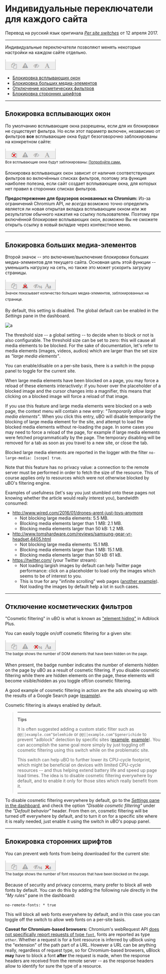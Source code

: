 # Индивидуальные переключатели для каждого сайта
Перевод на русский язык оригинала [_Per site switches_](https://github.com/gorhill/uBlock/wiki/Per-site-switches) от 12 апреля 2017.

***

Индивидуальные переключатели позволяют менять некоторые настройки на каждом сайте отдельно.

![Popup UI](https://raw.githubusercontent.com/gorhill/uBlock/master/doc/img/popup-1g.png)

- [Блокировка всплывающих окон](#Блокировка-всплывающих-окон)
- [Блокировка больших медиа-элементов](#Блокировка-больших-медиа-элементов)
- [Отключение косметических фильтров](#Отключение-косметических-фильтров)
- [Блокировка сторонних шрифтов](#Блокировка-сторонних-шрифтов)

***

## Блокировка всплывающих окон

По умолчанию всплывающие окна разрешены, если для их блокировки не существует фильтра. Но если этот параметр включен, независимо от фильтров **все** всплывающие окна будут безоговорочно заблокированы на конкретном сайте:

![Popup UI](https://raw.githubusercontent.com/gorhill/uBlock/master/doc/img/popup-1i.png)<br><sup>Все всплывающие окна будут заблокированы: [Попробуйте сами.](http://jessehakanen.net/adblockpluspopupaddon/test.html)</sup>

Блокировка всплывающих окон зависит от наличия соответствующих фильтров во включённых списках фильтров, поэтому эта функция наиболее полезна, если сайт создает всплывающие окна, для которых нет правил в сторонних списках фильтров.

**Предостережение для браузеров основанных на Chromium:** Из-за ограничений Chromium API, _не всегда_ возможно точно определить является ли новая открытая вкладка всплывающим окном или же результатом обычного нажатия на ссылку пользователем. Поэтому при включённой блокировке всплывающих окон, _возможно_ Вы не сможете открыть ссылку в новый вкладке через контекстное меню.

***

## Блокировка больших медиа-элементов

Второй значок -- это включение/выключение блокировки больших медиа-элементов для текущего сайта. Основная цель этой функции -- уменьшить нагрузку на сеть, но также это может ускорить загрузку страницы.

![Popup UI](https://raw.githubusercontent.com/gorhill/uBlock/master/doc/img/popup-1h.png)<br><sup>Значок показывает количество больших медиа-элементов, заблокированных на странице.</sup>

By default, this setting is disabled. The global default can be enabled in the _Settings_ pane in the dashboard.

![a](https://cloud.githubusercontent.com/assets/585534/12380164/2575ee24-bd3a-11e5-8743-24da038463f8.png)

The threshold size -- a global setting -- to decide when to block or not is also configurable. The threshold size can be set to zero: this will cause all media elements to be blocked. For the sake of documentation, let's refer to media elements (images, videos, audios) which are larger than the set size as _"large media elements"_.

You can enable/disable on a per-site basis, there is a switch in the popup panel to toggle for the current site.

When large media elements have been blocked on a page, you may force a reload of these elements interactively: if you hover over the placeholder of a blocked image and the cursor changes into a magnifier, this means that clicking on a blocked image will force a reload of that image.

If you use this feature and large media elements were blocked on a web page, the context menu will contain a new entry: _"Temporarily allow large media elements"_. When you click this entry, uBO will disable temporarily the blocking of large media element for the site, and attempt to load the blocked media elements without re-loading the page. In some cases you may need to force a reload of the page, for example if large media elements were fetched programmatically by the page. The temporary disabling will be removed for a tab as soon as you travel to a new site, or close the tab.

Blocked large media elements are reported in the logger with the filter `no-large-media: [scope] true`.

Note that this feature has no privacy value: a connection to the remote server must be performed in order to fetch the size of the resource. This of course applies only to resources which were not otherwise blocked by uBO's filtering engine.

Examples of usefulness (let's say you just stumbled onto these pages not knowing whether the article would really interest you), bandwidth consumed:

- <http://www.wired.com/2016/01/drones-arent-just-toys-anymore>
    - Not blocking large media elements: 5.5 MB.
    - Blocking media elements larger than 1 MB: 2.1 MB.
    - Blocking media elements larger than 50 kB: 1.2 MB.
- <http://www.tomshardware.com/reviews/samsung-gear-vr-headset,4405.html>
    - Not blocking large media elements: 15.1 MB.
    - Blocking media elements larger than 1 MB: 15.1 MB.
    - Blocking media elements larger than 50 kB: 61 kB.
- <https://twitter.com/> (your Twitter stream):
    - Not loading largish images by default can help Twitter page performance: click on a placeholder to load only the images which seems to be of interest to you.
    - This is true for any "infinite scrolling" web pages ([another example](http://www.bloomberg.com/news/articles/2016-01-19/being-illegal-won-t-keep-drones-from-taking-over-india)). Not loading the images by default help a lot in such cases.

***

## Отключение косметических фильтров

"Cosmetic filtering" in uBO is what is known as ["element hiding"](https://adblockplus.org/filters#elemhide) in Adblock Plus.

You can easily toggle on/off cosmetic filtering for a given site:

![Popup UI](https://raw.githubusercontent.com/gorhill/uBlock/master/doc/img/popup-1j.png)<br><sup>The badge shows the number of DOM elements that have been hidden on the page.</sup>

When present, the badge number indicates the number of elements hidden on the page by uBO as a result of cosmetic filtering. If you disable cosmetic filtering while there are hidden elements on the page, these elements will become visible/hidden as you toggle off/on cosmetic filtering.

A good example of cosmetic filtering in action are the ads showing up with the results of a Google Search page ([example](https://www.google.com/search?q=buy+car&oq=buy+car)).

Cosmetic filtering is always enabled by default.

> ***
> **Tips**
>
> It is often suggested adding a custom static filter such as `@@||example.com^$elemhide` or `@@||example.com^$generichide` to prevent "adblock" detection by specific sites ([example](https://adblockplus.org/forum/viewtopic.php?f=2&t=30763#p124225), [example](https://adblockplus.org/forum/viewtopic.php?f=2&t=43961)). You can accomplish the same goal more simply by just toggling off cosmetic filtering using this switch while on the problematic site.
> 
> This switch can help uBO to further lower its CPU-cycle footprint, which might be beneficial on devices with limited CPU-cycle resources -- and thus helping extend battery life and speed up page load times. The idea is to disable cosmetic filtering everywhere by default, and to enable it only for those sites which really benefit from it.
> ***

To disable cosmetic filtering everywhere by default, go to the [_Settings_ pane in the dashboard](https://github.com/gorhill/uBlock/wiki/Dashboard:-Settings), and check the option _"Disable cosmetic filtering"_ under the _"Default behavior"_ header. From then on, cosmetic filtering will be turned off everywhere by default, and to turn it on for a specific site where it is really needed, just enable it using the switch in uBO's popup panel.

***

## Блокировка сторонних шрифтов

You can prevent web fonts from being downloaded for the current site:

![Popup UI](https://raw.githubusercontent.com/gorhill/uBlock/master/doc/img/popup-1k.png)<br><sup>The badge shows the number of font resources that have been blocked on the page.</sup>

Because of security and privacy concerns, many prefer to block all web fonts by default. You can do this by adding the following rule directly in the _"My rules"_ pane in the dashboard:

    no-remote-fonts: * true

This will block all web fonts everywhere by default, and in this case you can toggle off the switch to allow web fonts on a per-site basis.

**Caveat for Chromium-based browsers:** Chromium's webRequest API [does not specifically report requests of type `font`](https://developer.chrome.com/extensions/webRequest#type-ResourceType), fonts are reported as type `other`. Whether a request is for a font resource is inferred by uBlock using the "extension" of the path part of a URL. However a URL can be anything really, regardless of request type, so for Chromium-based browsers, uBlock **may** have to block a font **after** the request is made, when the response headers are received from the remote server -- as the response headers allow to identify for sure the type of a resource.
